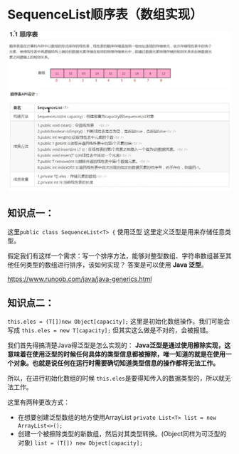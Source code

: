 # SequenceList顺序表（数组实现）
 ![img.png](picture/img.png)
 ![img_1.png](picture/img_1.png)
 ## 知识点一：
这里`public class SequenceList<T> {`
使用泛型
这里定义泛型是用来存储任意类型。

假定我们有这样一个需求：写一个排序方法，能够对整型数组、字符串数组甚至其他任何类型的数组进行排序，该如何实现？
答案是可以使用 **Java 泛型**。

https://www.runoob.com/java/java-generics.html
## 知识点二：
`this.eles = (T[])new Object[capacity];`
这里是初始化数组操作。我们可能会写成 `this.eles = new T[capacity];`
但其实这么做是不对的，会被报错。

我们首先得搞清楚Java得泛型是怎么实现的： **Java泛型是通过使用擦除实现，这意味着在使用泛型的时候任何具体的类型信息都被擦除，唯一知道的就是在使用一个对象。也就是说任何在运行时需要确切知道类型信息的操作都将无法工作。**

所以，在进行初始化数组的时候 `this.eles`是要得知传入的数据类型的，所以就无法工作。

这里有两种更改方式：
 - 在想要创建泛型数组的地方使用ArrayList
`private List<T> list = new ArrayList<>();`
 - 创建一个被擦除类型的新数组，然后对其类型转换。(Object同样为可泛型的对象)
`list = (T[]) new Object[capacity];`


